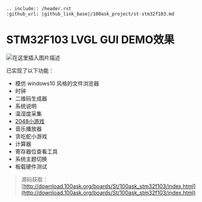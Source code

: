 ```eval_rst
.. include:: /header.rst 
:github_url: |github_link_base|/100ask_project/st-stm32f103.md
```

# STM32F103 LVGL GUI DEMO效果

![在这里插入图片描述](https://img-blog.csdnimg.cn/20210507170140434.png?x-oss-process=image/watermark,type_ZmFuZ3poZW5naGVpdGk,shadow_10,text_aHR0cHM6Ly9ibG9nLmNzZG4ubmV0L3FxXzM1MTgxMjM2,size_16,color_FFFFFF,t_70)

已实现了以下功能：

- 模仿 windows10 风格的文件浏览器
- 时钟
- 二维码生成器
- 系统说明
- 温湿度采集
- [2048小游戏](https://blog.csdn.net/qq_35181236/article/details/115067017)
- 音乐播放器
- 贪吃蛇小游戏
- 计算器
- 寄存器位查看工具
- 系统主题切换
- 板载硬件测试

> 源码获取：[http://download.100ask.org/boards/St/100ask_stm32f103/index.html](http://download.100ask.org/boards/St/100ask_stm32f103/index.html)